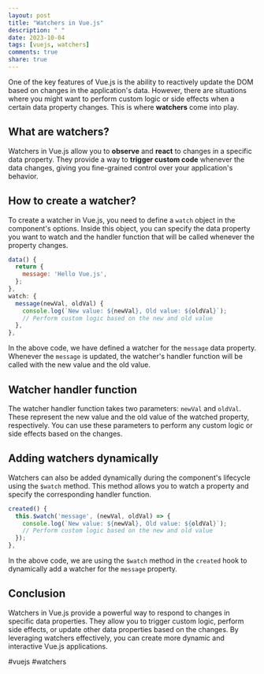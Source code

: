 ```yaml
---
layout: post
title: "Watchers in Vue.js"
description: " "
date: 2023-10-04
tags: [vuejs, watchers]
comments: true
share: true
---
```


One of the key features of Vue.js is the ability to reactively update the DOM based on changes in the application's data. However, there are situations where you might want to perform custom logic or side effects when a certain data property changes. This is where **watchers** come into play.

## What are watchers?

Watchers in Vue.js allow you to **observe** and **react** to changes in a specific data property. They provide a way to **trigger custom code** whenever the data changes, giving you fine-grained control over your application's behavior.

## How to create a watcher?

To create a watcher in Vue.js, you need to define a `watch` object in the component's options. Inside this object, you can specify the data property you want to watch and the handler function that will be called whenever the property changes.

```javascript
data() {
  return {
    message: 'Hello Vue.js',
  };
},
watch: {
  message(newVal, oldVal) {
    console.log(`New value: ${newVal}, Old value: ${oldVal}`);
    // Perform custom logic based on the new and old value
  },
},
```

In the above code, we have defined a watcher for the `message` data property. Whenever the `message` is updated, the watcher's handler function will be called with the new value and the old value.

## Watcher handler function

The watcher handler function takes two parameters: `newVal` and `oldVal`. These represent the new value and the old value of the watched property, respectively. You can use these parameters to perform any custom logic or side effects based on the changes.

## Adding watchers dynamically

Watchers can also be added dynamically during the component's lifecycle using the `$watch` method. This method allows you to watch a property and specify the corresponding handler function.

```javascript
created() {
  this.$watch('message', (newVal, oldVal) => {
    console.log(`New value: ${newVal}, Old value: ${oldVal}`);
    // Perform custom logic based on the new and old value
  });
},
```

In the above code, we are using the `$watch` method in the `created` hook to dynamically add a watcher for the `message` property.

## Conclusion

Watchers in Vue.js provide a powerful way to respond to changes in specific data properties. They allow you to trigger custom logic, perform side effects, or update other data properties based on the changes. By leveraging watchers effectively, you can create more dynamic and interactive Vue.js applications.

#vuejs #watchers